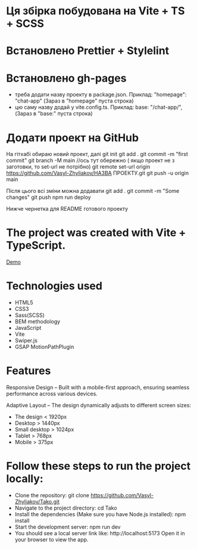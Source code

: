 # Ця збірка побудована на Vite + TS + SCSS

# Встановлено Prettier + Stylelint

# Встановлено gh-pages

- треба додати назву проекту в package.json. Приклад: "homepage": "chat-app" (Зараз в "homepage" пуста строка)
- цю саму назву додай у vite.config.ts. Приклад: base: "/chat-app/", (Зараз в "base:" пуста строка)

# Додати проект на GitHub

На гітхабі обираю новий проект, далі
git init
git add .
git commit -m "first commit"
git branch -M main
//ось тут обережно ( якщо проект не з заготовки, то set-url не потрібно)
git remote set-url origin https://github.com/Vasyl-Zhyliakov/НАЗВА ПРОЕКТУ.git
git push -u origin main

Після цього всі зміни можна додавати
git add .
git commit -m "Some changes"
git push
npm run deploy

Нижче чернетка для README готового проекту

# The project was created with Vite + TypeScript.

[Demo](https://vasyl-zhyliakov.github.io/Tako/)

# Technologies used

- HTML5
- CSS3
- Sass(SCSS)
- BEM methodology
- JavaScript
- Vite
- Swiper.js
- GSAP MotionPathPlugin

# Features

Responsive Design – Built with a mobile-first approach, ensuring seamless performance across various devices.

Adaptive Layout – The design dynamically adjusts to different screen sizes:

- The design < 1920px
- Desktop > 1440px
- Small desktop > 1024px
- Tablet > 768px
- Mobile > 375px

# Follow these steps to run the project locally:

- Clone the repository:
  git clone https://github.com/Vasyl-Zhyliakov/Tako.git
- Navigate to the project directory:
  cd Tako
- Install the dependencies (Make sure you have Node.js installed):
  npm install
- Start the development server:
  npm run dev
- You should see a local server link like:
  http://localhost:5173
  Open it in your browser to view the app.
